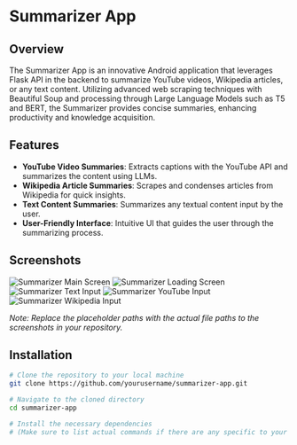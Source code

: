 # Summarizer App

## Overview

The Summarizer App is an innovative Android application that leverages Flask API in the backend to summarize YouTube videos, Wikipedia articles, or any text content. Utilizing advanced web scraping techniques with Beautiful Soup and processing through Large Language Models such as T5 and BERT, the Summarizer provides concise summaries, enhancing productivity and knowledge acquisition.

## Features

- **YouTube Video Summaries**: Extracts captions with the YouTube API and summarizes the content using LLMs.
- **Wikipedia Article Summaries**: Scrapes and condenses articles from Wikipedia for quick insights.
- **Text Content Summaries**: Summarizes any textual content input by the user.
- **User-Friendly Interface**: Intuitive UI that guides the user through the summarizing process.

## Screenshots

![Summarizer Main Screen](screenshots/summarizer1.png)
![Summarizer Loading Screen](screenshots/summary2.png)
![Summarizer Text Input](screenshots/summary3.png)
![Summarizer YouTube Input](screenshots/summary4.png)
![Summarizer Wikipedia Input](screenshots/summary5.png)

*Note: Replace the placeholder paths with the actual file paths to the screenshots in your repository.*

## Installation

```bash
# Clone the repository to your local machine
git clone https://github.com/yourusername/summarizer-app.git

# Navigate to the cloned directory
cd summarizer-app

# Install the necessary dependencies
# (Make sure to list actual commands if there are any specific to your project)
